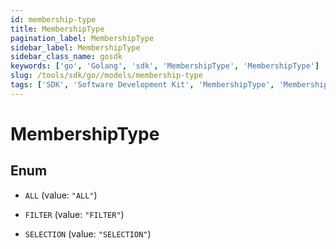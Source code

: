 ```yaml
---
id: membership-type
title: MembershipType
pagination_label: MembershipType
sidebar_label: MembershipType
sidebar_class_name: gosdk
keywords: ['go', 'Golang', 'sdk', 'MembershipType', 'MembershipType'] 
slug: /tools/sdk/go//models/membership-type
tags: ['SDK', 'Software Development Kit', 'MembershipType', 'MembershipType']
---
```


# MembershipType

## Enum


* `ALL` (value: `"ALL"`)

* `FILTER` (value: `"FILTER"`)

* `SELECTION` (value: `"SELECTION"`)


